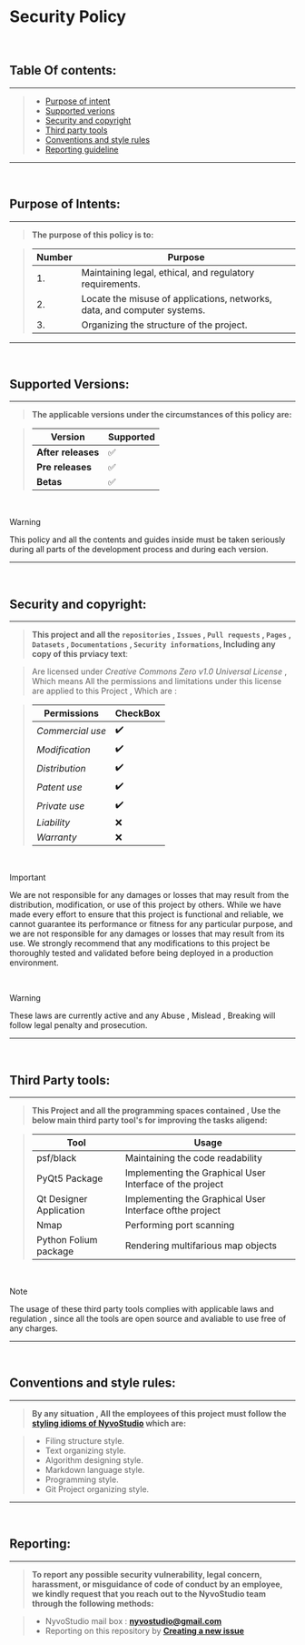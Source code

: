 # **Security Policy**  
<br>


## Table Of contents:
---
 >  - [Purpose of intent](#purpose-of-intents)
 >  - [Supported verions](#supported-versions)
 >  - [Security and copyright](#security-and-copyright)
 >  - [Third party tools](#third-party-tools)
 >  - [Conventions and style rules](#conventions-and-style-rules)
 >  - [Reporting guideline](#reporting)
---
<br>


## Purpose of Intents:
---
  
> **The purpose of this policy is to:**

  > | Number | Purpose
  > | ------ | ------ |
  > | 1.| Maintaining legal, ethical, and regulatory requirements. |
  > | 2.| Locate the misuse of applications, networks, data, and computer systems. |
  > | 3.| Organizing the structure of the project. |

---
<br>

## Supported Versions:
---
  
  > **The applicable versions under the circumstances of this policy are:**

  > | Version | Supported          |
  > | ------- | ------------------ |
  > | **After releases**   | :white_check_mark: |
  > | **Pre releases** | :white_check_mark: |
  > | **Betas** | :white_check_mark: |
 
<br>

  > [!WARNING]
  > This policy and all the contents and guides inside must be taken seriously during all parts of the development process and during each version.
---
<br>


## Security and copyright:
---

  > **This project and all the ```repositories``` , ```Issues``` , ```Pull requests``` , ```Pages``` , ```Datasets``` , ```Documentations``` , ```Security informations```, Including any 
  > copy of this prviacy text**:

  > Are licensed under *Creative Commons Zero v1.0 Universal License* , Which means All the permissions and limitations under this license are applied to this Project , Which are :

> | **Permissions**     | CheckBox |
> | -------------       |  ------  |
> |   *Commercial use*  |    ✔️   |
> |   *Modification*    |    ✔️   |
> |   *Distribution*    |    ✔️   |
> |   *Patent use*      |    ✔️   |
> |   *Private use*     |    ✔️   |
> |   *Liability*       |    ❌   |
> |   *Warranty*        |    ❌   |
<br>

> [!IMPORTANT]
> We are not responsible for any damages or losses that may result from the distribution, modification, or use of this project by others. While we have made every effort to ensure that  this project is functional and reliable, we cannot guarantee its performance or fitness for any particular purpose, and we are not responsible for any damages or losses that may
 result from its use. We strongly recommend that any modifications to this project be thoroughly tested and validated before being deployed in a production environment. 

<br>

 > [!WARNING]
 > These laws are currently active and any Abuse , Mislead , Breaking will follow legal penalty and prosecution.
---
<br>

## Third Party tools:
---
 > **This Project and all the programming spaces contained , Use the below main third party tool's for improving the tasks aligend:**

>  |   Tool                       |                                       Usage                                       |
>  |   -------                    |                                      -------                                      |
>  | psf/black                    | Maintaining the code readability                                                  |
>  | PyQt5 Package                | Implementing the Graphical User Interface of the project                          |
>  | Qt Designer Application      | Implementing the Graphical User Interface ofthe project                           |
>  | Nmap                         | Performing port scanning
>  | Python Folium package        | Rendering multifarious map objects                                                |

<br>

> [!NOTE]
> The usage of these third party tools complies with applicable laws and regulation , since all the tools are open source and avaliable to use
> free of any charges.
---
<br>


## Conventions and style rules:
---

   >  **By any situation , All the employees of this project must follow the [styling idioms of NyvoStudio](https://github.com/NyvoStudio/StyleGuide/tree/Main.project/styling_guide) which are:**

  > - Filing structure style.
  > - Text organizing style.
  > - Algorithm designing style.
  > - Markdown language style.
  > - Programming style.
  > - Git Project organizing style.
---

<br>


## Reporting:
---
  > **To report any possible security vulnerability, legal concern, harassment, or misguidance of code of conduct by an employee, we kindly request that you reach out to the NyvoStudio team through the following methods:**

  > - NyvoStudio mail box : **nyvostudio@gmail.com**
  > - Reporting on this repository by [**Creating a new issue**](https://github.com/NimaBavar/NyvoNetHunter/security/advisories/new)


<br>
